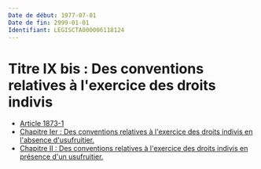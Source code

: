 ```yaml
---
Date de début: 1977-07-01
Date de fin: 2999-01-01
Identifiant: LEGISCTA000006118124
---
```


<h1>Titre IX bis : Des conventions relatives à l'exercice des droits indivis</h1>

- [Article 1873-1](article_1873-1.md)
- [Chapitre Ier : Des conventions relatives à l'exercice des droits indivis en l'absence d'usufruitier.](chapitre_ier/README.md)
- [Chapitre II : Des conventions relatives à l'exercice des droits indivis en présence d'un usufruitier.](chapitre_ii/README.md)
